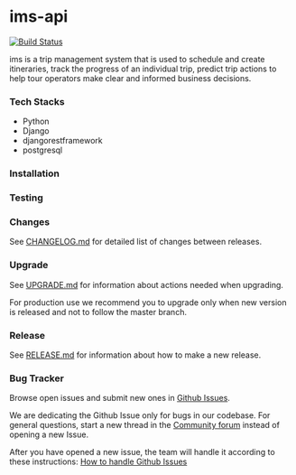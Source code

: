 # ims-api
[![Build Status](https://travis-ci.com/wewillneverfail/ims-api.svg?branch=ch-integrate-travis-ci-with-api)](https://travis-ci.com/wewillneverfail/ims-api)

ims is a trip management system that is used to schedule and create itineraries, track the progress of an individual trip, predict trip actions to help tour operators make clear and informed business decisions.

### Tech Stacks
- Python
- Django
- djangorestframework
- postgresql

### Installation

### Testing

### Changes
See [CHANGELOG.md](https://github.com/wewillneverfail/ims-api/blob/master/CHANGELOG.md) for detailed list of changes between releases.

### Upgrade
See [UPGRADE.md](https://github.com/wewillneverfail/ims-api/blob/master/UPGRADE.md) for information about actions needed when upgrading.

For production use we recommend you to upgrade only when new version is released and not to follow the master branch.

### Release
See [RELEASE.md](https://github.com/wewillneverfail/ims-api/blob/master/RELEASE.md) for information about how to make a new release.

### Bug Tracker
Browse open issues and submit new ones in [Github Issues](https://github.com/wewillneverfail/ims-api/issues).

We are dedicating the Github Issue only for bugs in our codebase. For general questions, start a new thread in the [Community forum]() instead of opening a new Issue.

After you have opened a new issue, the team will handle it according to these instructions: [How to handle Github Issues](https://github.com/wewillneverfail/ims-api/blob/master/how-to-handle-github-issues.md)
